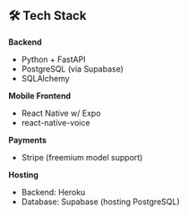 ## 🛠 Tech Stack

**Backend**
- Python + FastAPI
- PostgreSQL (via Supabase)
- SQLAlchemy

**Mobile Frontend**
- React Native w/ Expo
- react-native-voice

**Payments**
- Stripe (freemium model support)

**Hosting**
- Backend: Heroku
- Database: Supabase (hosting PostgreSQL)
